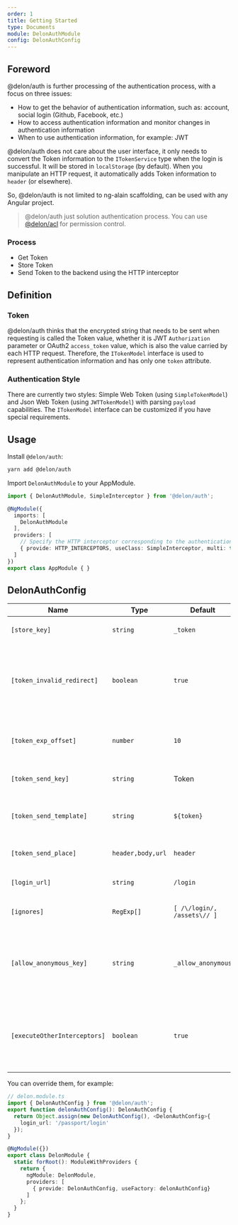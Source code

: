 ```yaml
---
order: 1
title: Getting Started
type: Documents
module: DelonAuthModule
config: DelonAuthConfig
---
```


## Foreword

@delon/auth is further processing of the authentication process, with a focus on three issues:

+ How to get the behavior of authentication information, such as: account, social login (Github, Facebook, etc.)
+ How to access authentication information and monitor changes in authentication information
+ When to use authentication information, for example: JWT

@delon/auth does not care about the user interface, it only needs to convert the Token information to the `ITokenService` type when the login is successful. It will be stored in `localStorage` (by default). When you manipulate an HTTP request, it automatically adds Token information to `header` (or elsewhere).

So, @delon/auth is not limited to ng-alain scaffolding, can be used with any Angular project.

> @delon/auth just solution authentication process. You can use [@delon/acl](/acl) for permission control.

### Process

- Get Token
- Store Token
- Send Token to the backend using the HTTP interceptor

## Definition

### Token

@delon/auth thinks that the encrypted string that needs to be sent when requesting is called the Token value, whether it is JWT `Authorization` parameter or OAuth2 `access_token` value, which is also the value carried by each HTTP request. Therefore, the `ITokenModel` interface is used to represent authentication information and has only one `token` attribute.

### Authentication Style

There are currently two styles: Simple Web Token (using `SimpleTokenModel`) and Json Web Token (using `JWTTokenModel`) with parsing `payload` capabilities. The `ITokenModel` interface can be customized if you have special requirements.

## Usage

Install `@delon/auth`:

```bash
yarn add @delon/auth
```

Import `DelonAuthModule` to your AppModule.

```typescript
import { DelonAuthModule, SimpleInterceptor } from '@delon/auth';

@NgModule({
  imports: [
    DelonAuthModule
  ],
  providers: [
    // Specify the HTTP interceptor corresponding to the authentication style
    { provide: HTTP_INTERCEPTORS, useClass: SimpleInterceptor, multi: true}
  ]
})
export class AppModule { }
```

## DelonAuthConfig

| Name | Type | Default | Description |
| ----- | --- | --- | --- |
| `[store_key]` | `string` | `_token` | `localStorage` storage KEY value |
| `[token_invalid_redirect]` | `boolean` | `true` | Jump to login page if invalid, includs: invalid token, token expired (Only: JWT) |
| `[token_exp_offset]` | `number` | `10` | JWT token expiration time offset value (unit: second) |
| `[token_send_key]` | `string` | Token | Send token parameter name |
| `[token_send_template]` | `string` | `${token}` | Send a token template with a `${property name}` placeholder |
| `[token_send_place]` | `header,body,url` | `header` | Send token parameter position |
| `[login_url]` | `string` | `/login` | Login page routing address |
| `[ignores]` | `RegExp[]` | `[ /\/login/, /assets\// ]` | Ignore the list of URL addresses |
| `[allow_anonymous_key]` | `string` | `_allow_anonymous` | Anonymous login KEY identification, if the request parameter with the KEY is to ignore token |
| `[executeOtherInterceptors]` | `boolean` | `true` | Whether continue to call other interceptor `intercept` method after token missing |

You can override them, for example:

```ts
// delon.module.ts
import { DelonAuthConfig } from '@delon/auth';
export function delonAuthConfig(): DelonAuthConfig {
  return Object.assign(new DelonAuthConfig(), <DelonAuthConfig>{
    login_url: '/passport/login'
  });
}

@NgModule({})
export class DelonModule {
  static forRoot(): ModuleWithProviders {
    return {
      ngModule: DelonModule,
      providers: [
        { provide: DelonAuthConfig, useFactory: delonAuthConfig}
      ]
    };
  }
}
```
